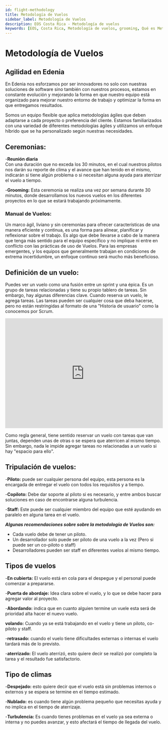 ```yaml
---
id: flight-methodology
title: Metodología de Vuelos
sidebar_label: Metodología de Vuelos
description: EOS Costa Rica - Metodología de vuelos
keywords: [EOS, Costa Rica, Metodología de vuelos, grooming, Qué es Metodología de vuelos, Para qué sirve la metodología de vuelos]
---
```


# Metodología de Vuelos


## Agilidad en Edenia

En Edenia nos esforzamos por ser innovadores no solo con nuestras soluciones de software sino también con nuestros procesos, estamos en constante evolución y mejorando la forma en que nuestro equipo está organizado para mejorar nuestro entorno de trabajo y optimizar la forma en que entregamos resultados.

Somos un equipo flexible que aplica metodologías ágiles que deben adaptarse a cada proyecto o preferencia del cliente. Estamos familiarizados con una variedad de diferentes metodologías ágiles y utilizamos un enfoque híbrido que se ha personalizado según nuestras necesidades.

## Ceremonias:

-**Reunión diaria**  
Con una duración que no exceda los 30 minutos, en el cual nuestros pilotos nos darán su reporte de clima y el avance que han tenido en el mismo, indicarán si tiene algún problema o si necesitan alguna ayuda para aterrizar el vuelo a tiempo.

-**Grooming:**
Esta ceremonia se realiza una vez por semana durante 30 minutos, donde desarrollamos los nuevos vuelos en los diferentes proyectos en lo que se  estará trabajando próximamente. 


### Manual de Vuelos:

Un marco ágil, liviano y sin ceremonias para ofrecer características de una manera eficiente y continua, es una forma para alinear, planificar y reflexionar sobre el trabajo. Es algo que debe llevarse a cabo de la manera que tenga más sentido para el equipo específico y no implique ni entre en conflicto con las prácticas de uso de Vuelos. Para las empresas emergentes, y los equipos que generalmente trabajan en condiciones de extrema incertidumbre, un enfoque continuo será mucho más beneficioso.

## Definición de un vuelo:

Puedes ver un vuelo como una fusión entre un sprint y una épica. Es un grupo de tareas relacionadas y tiene su propio tablero de tareas. Sin embargo, hay algunas diferencias clave. Cuando reserva un vuelo, le agrega tareas. Las tareas pueden ser cualquier cosa que deba hacerse, pero no están restringidas al formato de una "Historia de usuario" como la conocemos por Scrum.

<iframe width="100%" height="350" src="https://www.youtube.com/embed/pCShsesxRZA" title="YouTube video player" frameBorder="0" allow="accelerometer; autoplay; clipboard-write; encrypted-media; gyroscope; picture-in-picture" allowFullScreen></iframe>


Como regla general, tiene sentido reservar un vuelo con tareas que van juntas, dependen unas de otras o se espera que aterricen al mismo tiempo. Sin embargo, nada le impide agregar tareas no relacionadas a un vuelo si hay "espacio para ello".

## Tripulación de vuelos:

-**Piloto:** puede ser cualquier persona del equipo, esta persona es la encargada de entregar el  vuelo con todos los requisitos y a tiempo.

-**Copiloto:** Debe dar soporte al piloto si es necesario, y entre ambos buscar soluciones en caso de encontrarse alguna turbulencia.

-**Staff:** Este puede ser cualquier  miembro del equipo que esté ayudando en paralelo en alguna tarea en el vuelo. 

***Algunas recomendaciones sobre sobre la metodología de Vuelos son:***
- Cada vuelo debe de tener un piloto. 
- Un desarrollador solo puede ser piloto de una vuelo a la vez (Pero si puede ser un co-piloto o staff)
- Desarrolladores pueden ser staff en diferentes vuelos al mismo tiempo.

## Tipos de vuelos 

-**En cubierta:** El vuelo está en cola para el despegue y el personal puede comenzar a prepararse.
 
-**Puerta de abordaje:** Idea clara sobre el vuelo, y lo que se debe hacer para agregar valor al proyecto.

-**Abordando:** indica que en cuanto alguien termine un  vuele esta será  de prioridad alta hacer el nuevo vuelo. 

**volando:** Cuando ya se está trabajando en el vuelo y tiene un piloto, co- piloto y staff. 

-**retrasado:** cuando el vuelo tiene dificultades externas o internas el vuelo tardará más de lo previsto. 

-**aterrizado:** El vuelo aterrizó, esto quiere decir se realizó por completo la tarea y el resultado fue satisfactorio.

## Tipo de climas 

-**Despejado:** esto quiere decir que el vuelo está sin problemas internos o externos y se espera se termine en el tiempo estimado.

-**Nublado:** es cuando tiene algún problema pequeño que necesitas ayuda y no implica en el tiempo de aterrizaje.

-**Turbulencia:** Es cuando tienes problemas en el vuelo ya sea externa o interna y no puedes avanzar, y esto afectará el tiempo de llegada del vuelo.

